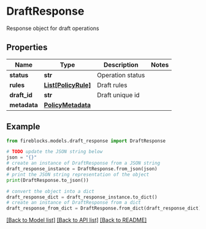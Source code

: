 # DraftResponse

Response object for draft operations

## Properties

Name | Type | Description | Notes
------------ | ------------- | ------------- | -------------
**status** | **str** | Operation status | 
**rules** | [**List[PolicyRule]**](PolicyRule.md) | Draft rules | 
**draft_id** | **str** | Draft unique id | 
**metadata** | [**PolicyMetadata**](PolicyMetadata.md) |  | 

## Example

```python
from fireblocks.models.draft_response import DraftResponse

# TODO update the JSON string below
json = "{}"
# create an instance of DraftResponse from a JSON string
draft_response_instance = DraftResponse.from_json(json)
# print the JSON string representation of the object
print(DraftResponse.to_json())

# convert the object into a dict
draft_response_dict = draft_response_instance.to_dict()
# create an instance of DraftResponse from a dict
draft_response_from_dict = DraftResponse.from_dict(draft_response_dict)
```
[[Back to Model list]](../README.md#documentation-for-models) [[Back to API list]](../README.md#documentation-for-api-endpoints) [[Back to README]](../README.md)


